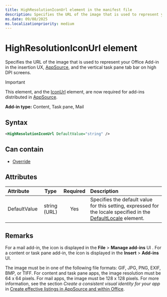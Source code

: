```yaml
---
title: HighResolutionIconUrl element in the manifest file
description: Specifies the URL of the image that is used to represent your Office Add-in in the insertion UX and Office Store on high DPI screens.
ms.date: 09/08/2025
ms.localizationpriority: medium
---
```


# HighResolutionIconUrl element

Specifies the URL of the image that is used to represent your Office Add-in in the insertion UX, [AppSource](https://appsource.microsoft.com), and the vertical task pane tab bar on high DPI screens.

> [!IMPORTANT]
> This element, and the [IconUrl](iconurl.md) element, are now required for add-ins distributed in [AppSource](https://appsource.microsoft.com). 


**Add-in type:** Content, Task pane, Mail

## Syntax

```XML
<HighResolutionIconUrl DefaultValue="string" />
```

## Can contain

- [Override](override.md)

## Attributes

|Attribute|Type|Required|Description|
|:-----|:-----:|:-----:|:-----|
|DefaultValue|string (URL)|Yes|Specifies the default value for this setting, expressed for the locale specified in the [DefaultLocale](defaultlocale.md) element.|

## Remarks

For a mail add-in, the icon is displayed in the **File** > **Manage add-ins** UI . For a content or task pane add-in, the icon is displayed in the **Insert** > **Add-ins** UI.

The image must be in one of the following file formats: GIF, JPG, PNG, EXIF, BMP, or TIFF. For content and task pane apps, the image resolution must be 64 x 64 pixels. For mail apps, the image must be 128 x 128 pixels. For more information, see the section  _Create a consistent visual identity for your app_ in [Create effective listings in AppSource and within Office](/partner-center/marketplace-offers/create-effective-office-store-listings#create-a-consistent-visual-identity).
